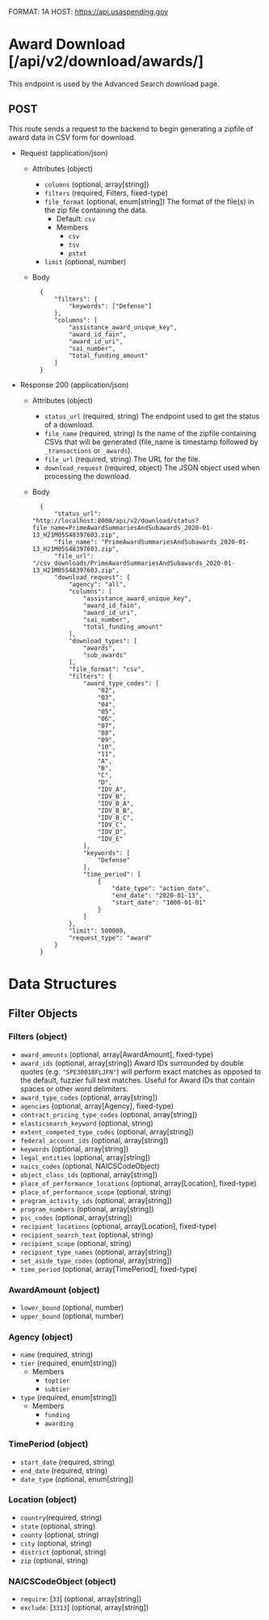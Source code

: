 FORMAT: 1A
HOST: https://api.usaspending.gov

# Award Download [/api/v2/download/awards/]

This endpoint is used by the Advanced Search download page.

## POST

This route sends a request to the backend to begin generating a zipfile of award data in CSV form for download.

+ Request (application/json)
    + Attributes (object)
        + `columns` (optional, array[string])
        + `filters` (required, Filters, fixed-type)
        + `file_format` (optional, enum[string])
            The format of the file(s) in the zip file containing the data.
            + Default: `csv`
            + Members
                + `csv`
                + `tsv`
                + `pstxt`
        + `limit` (optional, number)
    + Body

            {
                "filters": {
                    "keywords": ["Defense"]
                },
                "columns": [
                    "assistance_award_unique_key",
                    "award_id_fain",
                    "award_id_uri",
                    "sai_number",
                    "total_funding_amount"
                ]
            }

+ Response 200 (application/json)
    + Attributes (object)
        + `status_url` (required, string)
            The endpoint used to get the status of a download.
        + `file_name` (required, string)
            Is the name of the zipfile containing CSVs that will be generated (file_name is timestamp followed by `_transactions` or `_awards`).
        + `file_url` (required, string)
            The URL for the file.
        + `download_request` (required, object)
            The JSON object used when processing the download.
    + Body
            
            {
                "status_url": "http://localhost:8000/api/v2/download/status?file_name=PrimeAwardSummariesAndSubawards_2020-01-13_H21M05S48397603.zip",
                "file_name": "PrimeAwardSummariesAndSubawards_2020-01-13_H21M05S48397603.zip",
                "file_url": "/csv_downloads/PrimeAwardSummariesAndSubawards_2020-01-13_H21M05S48397603.zip",
                "download_request": {
                    "agency": "all",
                    "columns": [
                        "assistance_award_unique_key",
                        "award_id_fain",
                        "award_id_uri",
                        "sai_number",
                        "total_funding_amount"
                    ],
                    "download_types": [
                        "awards",
                        "sub_awards"
                    ],
                    "file_format": "csv",
                    "filters": {
                        "award_type_codes": [
                            "02",
                            "03",
                            "04",
                            "05",
                            "06",
                            "07",
                            "08",
                            "09",
                            "10",
                            "11",
                            "A",
                            "B",
                            "C",
                            "D",
                            "IDV_A",
                            "IDV_B",
                            "IDV_B_A",
                            "IDV_B_B",
                            "IDV_B_C",
                            "IDV_C",
                            "IDV_D",
                            "IDV_E"
                        ],
                        "keywords": [
                            "Defense"
                        ],
                        "time_period": [
                            {
                                "date_type": "action_date",
                                "end_date": "2020-01-13",
                                "start_date": "1000-01-01"
                            }
                        ]
                    },
                    "limit": 500000,
                    "request_type": "award"
                }
            }

# Data Structures

## Filter Objects

### Filters (object)
+ `award_amounts` (optional, array[AwardAmount], fixed-type)
+ `award_ids` (optional, array[string])
    Award IDs surrounded by double quotes (e.g. `"SPE30018FLJFN"`) will perform exact matches as opposed to the default, fuzzier full text matches.  Useful for Award IDs that contain spaces or other word delimiters.
+ `award_type_codes` (optional, array[string])
+ `agencies` (optional, array[Agency], fixed-type)
+ `contract_pricing_type_codes` (optional, array[string])
+ `elasticsearch_keyword` (optional, string)
+ `extent_competed_type_codes` (optional, array[string])
+ `federal_account_ids` (optional, array[string])
+ `keywords` (optional, array[string])
+ `legal_entities` (optional, array[string])
+ `naics_codes` (optional, NAICSCodeObject)
+ `object_class_ids` (optional, array[string])
+ `place_of_performance_locations` (optional, array[Location], fixed-type)
+ `place_of_performance_scope` (optional, string)
+ `program_activity_ids` (optional, array[string])
+ `program_numbers` (optional, array[string])
+ `psc_codes` (optional, array[string])
+ `recipient_locations` (optional, array[Location], fixed-type)
+ `recipient_search_text` (optional, string)
+ `recipient_scope` (optional, string)
+ `recipient_type_names` (optional, array[string])
+ `set_aside_type_codes` (optional, array[string])
+ `time_period` (optional, array[TimePeriod], fixed-type)

### AwardAmount (object)
+ `lower_bound` (optional, number)
+ `upper_bound` (optional, number)

### Agency (object)
+ `name` (required, string)
+ `tier` (required, enum[string])
    + Members
        + `toptier`
        + `subtier`
+ `type` (required, enum[string])
    + Members
        + `funding`
        + `awarding`

### TimePeriod (object)
+ `start_date` (required, string)
+ `end_date` (required, string)
+ `date_type` (optional, enum[string])

### Location (object)
+ `country`(required, string)
+ `state` (optional, string)
+ `county` (optional, string)
+ `city` (optional, string)
+ `district` (optional, string)
+ `zip` (optional, string)

### NAICSCodeObject (object)
+ `require`: [`33`] (optional, array[string])
+ `exclude`: [`3313`] (optional, array[string])
